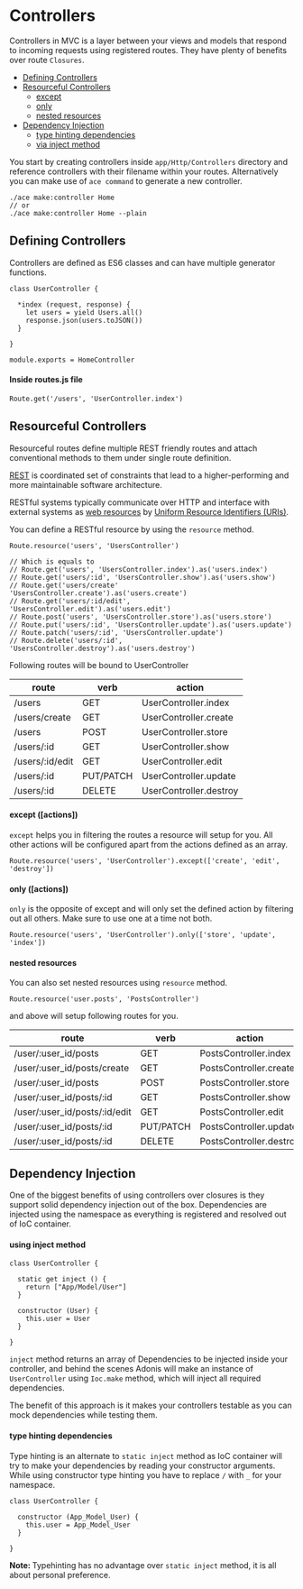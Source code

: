 # Controllers

Controllers in MVC is a layer between your views and models that respond to incoming requests using registered routes. They have plenty of benefits over route `Closures`.

- [Defining Controllers](#defining-controllers)
- [Resourceful Controllers](#resourceful-controllers)
  - [except](#except)
  - [only](#only)
  - [nested resources](#nested-resources)
- [Dependency Injection](#dependency-injection)
  - [type hinting dependencies](#type-hinting-dependencies)
  - [via inject method](#via-inject-method)

You start by creating controllers inside `app/Http/Controllers` directory and reference controllers with their filename within your routes. Alternatively you can make use of `ace command` to generate a new controller.

``` bash,line-numbers
./ace make:controller Home
// or
./ace make:controller Home --plain
```

## Defining Controllers

Controllers are defined as ES6 classes and can have multiple generator functions.

``` javascript,line-numbers
class UserController {

  *index (request, response) {
    let users = yield Users.all()
    response.json(users.toJSON())
  }

}

module.exports = HomeController
```

#### Inside routes.js file

``` javascript,line-numbers
Route.get('/users', 'UserController.index')
```

## Resourceful Controllers
Resourceful routes define multiple REST friendly routes and attach conventional methods to them under single route definition.

[REST](https://en.wikipedia.org/wiki/Representational_state_transfer) is coordinated set of constraints that lead to a higher-performing and more maintainable software architecture.

RESTful systems typically communicate over HTTP and interface with external systems as [web resources](https://en.wikipedia.org/wiki/Web_resource) by [Uniform Resource Identifiers (URIs)](https://en.wikipedia.org/wiki/Uniform_Resource_Identifier).

You can define a RESTful resource by using the `resource` method.

```javascript,line-numbers
Route.resource('users', 'UsersController')

// Which is equals to
// Route.get('users', 'UsersController.index').as('users.index')
// Route.get('users/:id', 'UsersController.show').as('users.show')
// Route.get('users/create' 'UsersController.create').as('users.create')
// Route.get('users/:id/edit', 'UsersController.edit').as('users.edit')
// Route.post('users', 'UsersController.store').as('users.store')
// Route.put('users/:id', 'UsersController.update').as('users.update')
// Route.patch('users/:id', 'UsersController.update')
// Route.delete('users/:id', 'UsersController.destroy').as('users.destroy')
```

Following routes will be bound to UserController

| route           | verb      | action                 |
| --------------- | --------- | ---------------------- |
| /users          | GET       | UserController.index   |
| /users/create   | GET       | UserController.create  |
| /users          | POST      | UserController.store   |
| /users/:id      | GET       | UserController.show    |
| /users/:id/edit | GET       | UserController.edit    |
| /users/:id      | PUT/PATCH | UserController.update  |
| /users/:id      | DELETE    | UserController.destroy |

#### except <span>([actions])</span>
`except` helps you in filtering the routes a resource will setup for you. All other actions will be configured apart from the actions defined as an array.

``` javascript,line-numbers
Route.resource('users', 'UserController').except(['create', 'edit', 'destroy'])
```

#### only <span>([actions])</span>
`only` is the opposite of except and will only set the defined action by filtering out all others. Make sure to use one at a time not both.

``` javascript,line-numbers
Route.resource('users', 'UserController').only(['store', 'update', 'index'])
```

#### nested resources

You can also set nested resources using `resource` method.

``` javascript,line-numbers
Route.resource('user.posts', 'PostsController')
```

and above will setup following routes for you.

| route                         | verb      | action                  |
| ----------------------------- | --------- | ----------------------- |
| /user/:user_id/posts          | GET       | PostsController.index   |
| /user/:user_id/posts/create   | GET       | PostsController.create  |
| /user/:user_id/posts          | POST      | PostsController.store   |
| /user/:user_id/posts/:id      | GET       | PostsController.show    |
| /user/:user_id/posts/:id/edit | GET       | PostsController.edit    |
| /user/:user_id/posts/:id      | PUT/PATCH | PostsController.update  |
| /user/:user_id/posts/:id      | DELETE    | PostsController.destroy |



## Dependency Injection

One of the biggest benefits of using controllers over closures is they support solid dependency injection out of the box. Dependencies are injected using the namespace as everything is registered and resolved out of IoC container.

#### using inject method

``` javascript,line-numbers
class UserController {

  static get inject () {
    return ["App/Model/User"]
  }

  constructor (User) {
    this.user = User
  }

}
```

`inject` method returns an array of Dependencies to be injected inside your controller, and behind the scenes Adonis will make an instance of `UserController` using `Ioc.make` method, which will inject all required dependencies.

The benefit of this approach is it makes your controllers testable as you can mock dependencies while testing them.

#### type hinting dependencies

Type hinting is an alternate to `static inject` method as IoC container will try to make your dependencies by reading your constructor arguments. While using constructor type hinting you have to replace `/` with `_` for your namespace.

``` javascript,line-numbers
class UserController {

  constructor (App_Model_User) {
    this.user = App_Model_User
  }

}
```

<div class="__note">

  <strong> Note: </strong> Typehinting has no advantage over `static inject` method, it is all about personal preference.

</div>